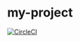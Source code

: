 # my-project

[![CircleCI](https://circleci.com/gh/revskill10/circle-haskell.svg?style=svg)](https://circleci.com/gh/revskill10/circle-haskell)